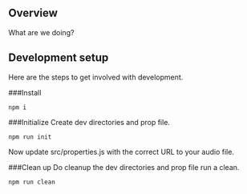 ## Overview
What are we doing?

## Development setup
Here are the steps to get involved with development.


###Install
```shell
npm i
```

###Initialize
Create dev directories and prop file.

```shell
npm run init

```

Now update src/properties.js with the correct URL to your audio file.

###Clean up
Do cleanup the dev directories and prop file run a clean.

```shell
npm run clean
```
